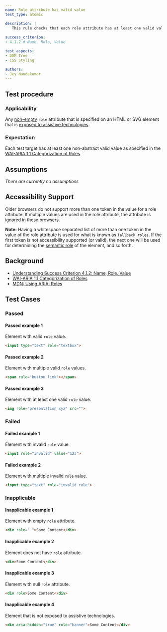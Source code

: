 ```yaml
---
name: Role attribute has valid value
test_type: atomic

description: |
   This rule checks that each role attribute has at least one valid value
   
success_criterion:
- 4.1.2 # Name, Role, Value

test_aspects:
- DOM Tree
- CSS Styling

authors:
- Jey Nandakumar
---
```


## Test procedure

### Applicability

Any [non-empty](#non-empty) `role` attribute that is specified on an HTML or SVG element that is [exposed to assistive technologies](#exposed-to-assistive-technologies).

### Expectation

Each test target has at least one non-abstract valid value as specified in the [WAI-ARIA 1.1 Categorization of Roles](https://www.w3.org/TR/wai-aria-1.1/#roles_categorization).

## Assumptions

*There are currently no assumptions*

## Accessibility Support

Older browsers do not support more than one token in the value for a role attribute. If multiple values are used in the role attribute, the attribute is ignored in these browsers.
 
**Note:** Having a whitespace separated list of more than one token in the value of the role attribute is used for what is known as `fallback roles`. If the first token is not accessibility supported (or valid), the next one will be used for determining the [semantic role](#semantic-role) of the element, and so forth.

## Background

- [Understanding Success Criterion 4.1.2: Name, Role, Value](https://www.w3.org/WAI/WCAG21/Understanding/name-role-value.html)
- [WAI-ARIA 1.1 Categorization of Roles](https://www.w3.org/TR/wai-aria-1.1/#roles_categorization)
- [MDN: Using ARIA: Roles](https://developer.mozilla.org/en-US/docs/Web/Accessibility/ARIA/ARIA_Techniques#Roles)

## Test Cases

### Passed

#### Passed example 1

Element with valid `role` value.

 ```html
<input type="text" role="textbox">
```

#### Passed example 2
 
Element with multiple valid `role` values.
 
```html
<span role="button link"></span>
```

#### Passed example 3
 
Element with at least one valid `role` value.
 
```html
<img role="presentation xyz" src="">
```

### Failed

#### Failed example 1

Element with invalid `role` value.

```html
<input role="invalid" value="123">
```

#### Failed example 2

Element with multiple invalid `role` value.

```html
<input type="text" role="invalid role">
```

### Inapplicable

#### Inapplicable example 1

Element with empty `role` attribute.

```html
<div role=" ">Some Content</div>
```

#### Inapplicable example 2

Element does not have `role` attribute.

```html
<div>Some Content</div>
```

#### Inapplicable example 3

Element with null `role` attribute.

```html
<div role>Some Content</div>
```

#### Inapplicable example 4

Element that is not exposed to assistive technologies.

```html
<div aria-hidden="true" role="banner">Some Content</div>
```